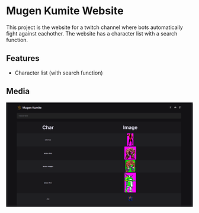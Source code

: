 # Mugen Kumite Website
This project is the website for a twitch channel where bots automatically fight against eachother. The website has a character list with a search function.

## Features
- Character list (with search function)

## Media
![ss](assets/screenshot.png)